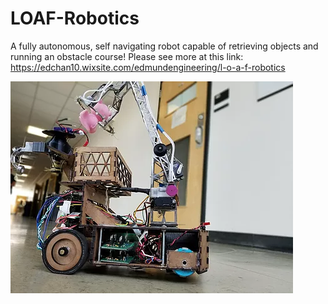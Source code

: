 # LOAF-Robotics
A fully autonomous, self navigating robot capable of retrieving objects and running an obstacle course!
Please see more at this link: https://edchan10.wixsite.com/edmundengineering/l-o-a-f-robotics

![PICTURE](https://raw.githubusercontent.com/MisterEddie/LOAF-Robotics/master/robotpicture.webp)
